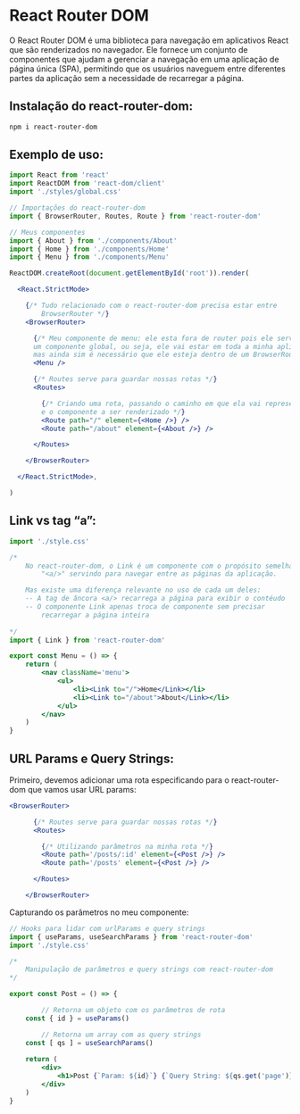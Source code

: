 # React Router DOM

O React Router DOM é uma biblioteca para navegação em aplicativos React que são renderizados no navegador. Ele fornece um conjunto de componentes que ajudam a gerenciar a navegação em uma aplicação de página única (SPA), permitindo que os usuários naveguem entre diferentes partes da aplicação sem a necessidade de recarregar a página.

## Instalação do react-router-dom:

```bash
npm i react-router-dom
```

## Exemplo de uso:

```jsx
import React from 'react'
import ReactDOM from 'react-dom/client'
import './styles/global.css'

// Importações do react-router-dom
import { BrowserRouter, Routes, Route } from 'react-router-dom'

// Meus componentes
import { About } from './components/About'
import { Home } from './components/Home'
import { Menu } from './components/Menu'

ReactDOM.createRoot(document.getElementById('root')).render(

  <React.StrictMode>

    {/* Tudo relacionado com o react-router-dom precisa estar entre
		BrowserRouter */}
    <BrowserRouter>

      {/* Meu componente de menu: ele esta fora de router pois ele serve como
      um componente global, ou seja, ele vai estar em toda a minha aplicação
      mas ainda sim é necessário que ele esteja dentro de um BrowserRouter */}
      <Menu />

      {/* Routes serve para guardar nossas rotas */}
      <Routes>

        {/* Criando uma rota, passando o caminho em que ela vai representar 
        e o componente a ser renderizado */}
        <Route path="/" element={<Home />} />
        <Route path="/about" element={<About />} />

      </Routes>

    </BrowserRouter>

  </React.StrictMode>,

)
```

## Link vs tag “a”:

```jsx
import './style.css'

/*
    No react-router-dom, o Link é um componente com o propósito semelhante a tag 
		"<a/>" servindo para navegar entre as páginas da aplicação.

    Mas existe uma diferença relevante no uso de cada um deles:
    -- A tag de âncora <a/> recarrega a página para exibir o contéudo
    -- O componente Link apenas troca de componente sem precisar 
        recarregar a página inteira
    
*/
import { Link } from 'react-router-dom'

export const Menu = () => {
    return (
        <nav className='menu'>
            <ul>
                <li><Link to="/">Home</Link></li>
                <li><Link to="/about">About</Link></li>
            </ul>
        </nav>
    )
}
```

## URL Params e Query Strings:

Primeiro, devemos adicionar uma rota especificando para o react-router-dom que vamos usar URL params:

```jsx
<BrowserRouter>

      {/* Routes serve para guardar nossas rotas */}
      <Routes>

        {/* Utilizando parâmetros na minha rota */}
        <Route path='/posts/:id' element={<Post />} />
        <Route path='/posts' element={<Post />} />

      </Routes>

    </BrowserRouter>
```

Capturando os parâmetros no meu componente:

```jsx
// Hooks para lidar com urlParams e query strings
import { useParams, useSearchParams } from 'react-router-dom'
import './style.css'

/*
    Manipulação de parâmetros e query strings com react-router-dom
*/

export const Post = () => {

		// Retorna um objeto com os parâmetros de rota
    const { id } = useParams()

		// Retorna um array com as query strings 
    const [ qs ] = useSearchParams()
     
    return (
        <div>
            <h1>Post {`Param: ${id}`} {`Query String: ${qs.get('page')}`}</h1>
        </div>
    )
}
```
